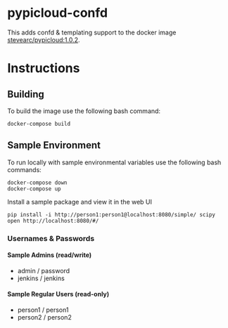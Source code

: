 # pypicloud-confd

This adds confd & templating support to the docker image [stevearc/pypicloud:1.0.2](https://hub.docker.com/r/stevearc/pypicloud/).


# Instructions

## Building
To build the image use the following bash command:
```
docker-compose build
```

## Sample Environment

To run locally with sample environmental variables use the following bash commands:
```
docker-compose down
docker-compose up
```

Install a sample package and view it in the web UI
```
pip install -i http://person1:person1@localhost:8080/simple/ scipy
open http://localhost:8080/#/
```

### Usernames & Passwords

#### Sample Admins (read/write)
- admin / password
- jenkins / jenkins

#### Sample Regular Users (read-only)
- person1 / person1
- person2 / person2